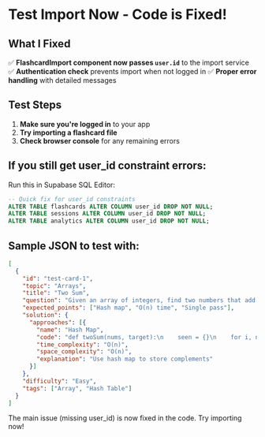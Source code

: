 # Test Import Now - Code is Fixed!

## What I Fixed
✅ **FlashcardImport component now passes `user.id`** to the import service
✅ **Authentication check** prevents import when not logged in
✅ **Proper error handling** with detailed messages

## Test Steps

1. **Make sure you're logged in** to your app
2. **Try importing a flashcard file**
3. **Check browser console** for any remaining errors

## If you still get user_id constraint errors:

Run this in Supabase SQL Editor:
```sql
-- Quick fix for user_id constraints
ALTER TABLE flashcards ALTER COLUMN user_id DROP NOT NULL;
ALTER TABLE sessions ALTER COLUMN user_id DROP NOT NULL;
ALTER TABLE analytics ALTER COLUMN user_id DROP NOT NULL;
```

## Sample JSON to test with:
```json
[
  {
    "id": "test-card-1",
    "topic": "Arrays",
    "title": "Two Sum",
    "question": "Given an array of integers, find two numbers that add up to a target.",
    "expected_points": ["Hash map", "O(n) time", "Single pass"],
    "solution": {
      "approaches": [{
        "name": "Hash Map",
        "code": "def twoSum(nums, target):\n    seen = {}\n    for i, num in enumerate(nums):\n        complement = target - num\n        if complement in seen:\n            return [seen[complement], i]\n        seen[num] = i\n    return []",
        "time_complexity": "O(n)",
        "space_complexity": "O(n)",
        "explanation": "Use hash map to store complements"
      }]
    },
    "difficulty": "Easy",
    "tags": ["Array", "Hash Table"]
  }
]
```

The main issue (missing user_id) is now fixed in the code. Try importing now!
